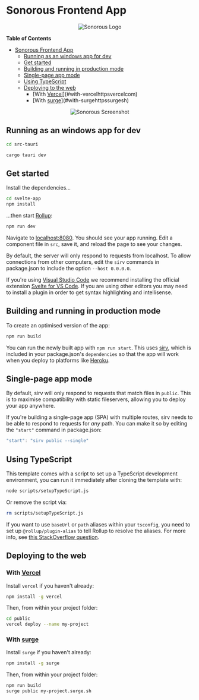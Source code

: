 # Sonorous Frontend App

<p align="center">
  <img src="http://llcode.tech/api/image/65920366f1f0fe657dc46839" alt="Sonorous Logo">
</p>

<!-- markdown-toc start - Don't edit this section. Run M-x markdown-toc-refresh-toc -->
**Table of Contents**

- [Sonorous Frontend App](#sonorous-frontend-app)
    - [Running as an windows app for dev](#running-as-an-windows-app-for-dev)
    - [Get started](#get-started)
    - [Building and running in production mode](#building-and-running-in-production-mode)
    - [Single-page app mode](#single-page-app-mode)
    - [Using TypeScript](#using-typescript)
    - [Deploying to the web](#deploying-to-the-web)
        - [With [Vercel](https://vercel.com)](#with-vercelhttpsvercelcom)
        - [With [surge](https://surge.sh/)](#with-surgehttpssurgesh)

<!-- markdown-toc end -->


<p align="center">
  <img src="http://llcode.tech/api/image/65a3d05ad39111b72fe63358" alt="Sonorous Screenshot">
</p>


## Running as an windows app for dev

```bash
cd src-tauri
```

```bash
cargo tauri dev
```

## Get started

Install the dependencies...

```bash
cd svelte-app
npm install
```

...then start [Rollup](https://rollupjs.org):

```bash
npm run dev
```

Navigate to [localhost:8080](http://localhost:8080). You should see your app running. Edit a component file in `src`, save it, and reload the page to see your changes.

By default, the server will only respond to requests from localhost. To allow connections from other computers, edit the `sirv` commands in package.json to include the option `--host 0.0.0.0`.

If you're using [Visual Studio Code](https://code.visualstudio.com/) we recommend installing the official extension [Svelte for VS Code](https://marketplace.visualstudio.com/items?itemName=svelte.svelte-vscode). If you are using other editors you may need to install a plugin in order to get syntax highlighting and intellisense.

## Building and running in production mode

To create an optimised version of the app:

```bash
npm run build
```

You can run the newly built app with `npm run start`. This uses [sirv](https://github.com/lukeed/sirv), which is included in your package.json's `dependencies` so that the app will work when you deploy to platforms like [Heroku](https://heroku.com).


## Single-page app mode

By default, sirv will only respond to requests that match files in `public`. This is to maximise compatibility with static fileservers, allowing you to deploy your app anywhere.

If you're building a single-page app (SPA) with multiple routes, sirv needs to be able to respond to requests for *any* path. You can make it so by editing the `"start"` command in package.json:

```js
"start": "sirv public --single"
```

## Using TypeScript

This template comes with a script to set up a TypeScript development environment, you can run it immediately after cloning the template with:

```bash
node scripts/setupTypeScript.js
```

Or remove the script via:

```bash
rm scripts/setupTypeScript.js
```

If you want to use `baseUrl` or `path` aliases within your `tsconfig`, you need to set up `@rollup/plugin-alias` to tell Rollup to resolve the aliases. For more info, see [this StackOverflow question](https://stackoverflow.com/questions/63427935/setup-tsconfig-path-in-svelte).

## Deploying to the web

### With [Vercel](https://vercel.com)

Install `vercel` if you haven't already:

```bash
npm install -g vercel
```

Then, from within your project folder:

```bash
cd public
vercel deploy --name my-project
```

### With [surge](https://surge.sh/)

Install `surge` if you haven't already:

```bash
npm install -g surge
```

Then, from within your project folder:

```bash
npm run build
surge public my-project.surge.sh
```
